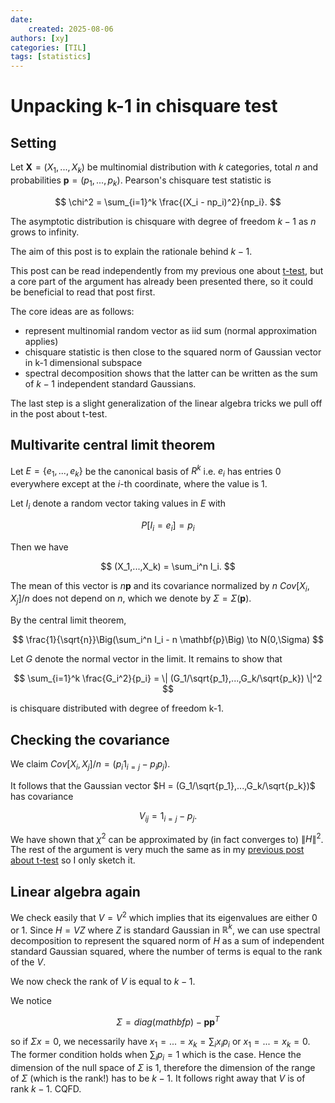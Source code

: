 ```yaml
---
date: 
    created: 2025-08-06
authors: [xy]
categories: [TIL]
tags: [statistics]
---
```


# Unpacking k-1 in chisquare test 
<!-- more -->
## Setting 

Let $\mathbf{X}=(X_1,...,X_k)$ be multinomial distribution with $k$ categories, total $n$ and probabilities $\mathbf{p}=(p_1,...,p_k)$. Pearson's chisquare test statistic is 

$$
\chi^2 = \sum_{i=1}^k \frac{(X_i - np_i)^2}{np_i}.
$$

The asymptotic distribution is chisquare with degree of freedom $k-1$ as $n$ grows to infinity. 

The aim of this post is to explain the rationale behind $k-1$. 

This post can be read independently from my previous one about [t-test](2025-07-23-ttest.md), but a core part of the argument has already been presented there, so it could be beneficial to read that post first. 

The core ideas are as follows:

- represent multinomial random vector as iid sum (normal approximation applies)
- chisquare statistic is then close to the squared norm of Gaussian vector in k-1 dimensional subspace 
- spectral decomposition shows that the latter can be written as the sum of $k-1$ independent standard Gaussians.

The last step is a slight generalization of the linear algebra tricks we pull off in the post about t-test.  

## Multivarite central limit theorem

Let $E=\{e_1,...,e_k\}$ be the canonical basis of $R^k$ i.e. $e_i$ has entries 0 everywhere except at the $i$-th coordinate, where the value is 1. 

Let $I_i$ denote a random vector taking values in $E$ with 

$$
P[I_i = e_i] = p_i 
$$

Then we have 

$$
(X_1,...,X_k) = \sum_i^n I_i. 
$$

The mean of this vector is $n\mathbf{p}$ and its covariance normalized by $n$
$Cov[X_i,X_j]/n$ does not depend on $n$, which we denote by $\Sigma = \Sigma(\mathbf{p})$. 


By the central limit theorem, 

$$
\frac{1}{\sqrt{n}}\Big(\sum_i^n I_i - n \mathbf{p}\Big) \to N(0,\Sigma)
$$


Let $G$ denote the normal vector in the limit. It remains to show that 

$$
\sum_{i=1}^k \frac{G_i^2}{p_i} = \| (G_1/\sqrt{p_1},...,G_k/\sqrt{p_k}) \|^2
$$

is chisquare distributed with degree of freedom k-1. 


## Checking the covariance

We claim 
 $Cov[X_i,X_j]/n = (p_i 1_{i=j} - p_i p_j)$.


It follows that the Gaussian vector $H = (G_1/\sqrt{p_1},...,G_k/\sqrt{p_k})$
has covariance 

$$
V_{ij} = 1_{i=j} - p_j.
$$

We have shown that $\chi^2$ can be approximated by (in fact converges to) $\|H\|^2$. The rest of the argument is very much the same as in my [previous post about t-test](2025-07-23-ttest.md) so I only sketch it. 


## Linear algebra again

We check easily that $V=V^2$ which implies that its eigenvalues are either 0 or 1. Since $H= V Z$ where $Z$ is standard Gaussian in $\mathbb{R}^k$, we can use spectral decomposition to represent the squared norm of $H$ as a sum of independent standard Gaussian squared, where the number of terms is equal to the rank of the $V$. 

We now check the rank of $V$ is equal to $k-1$. 

We notice

$$
\Sigma = diag(mathbf{p}) - \mathbf{p} \mathbf{p}^T 
$$

so if $\Sigma x = 0$, we necessarily have $x_1=...=x_k= \sum_{i}x_i p_i$ or $x_1=...=x_k=0$. The former condition holds when $\sum_i p_i=1$ which is the case. Hence the dimension of the null space of $\Sigma$ is 1, therefore the dimension of the range of $\Sigma$ (which is the rank!) has to be $k-1$. It follows right away that $V$ is of rank $k-1$. CQFD. 